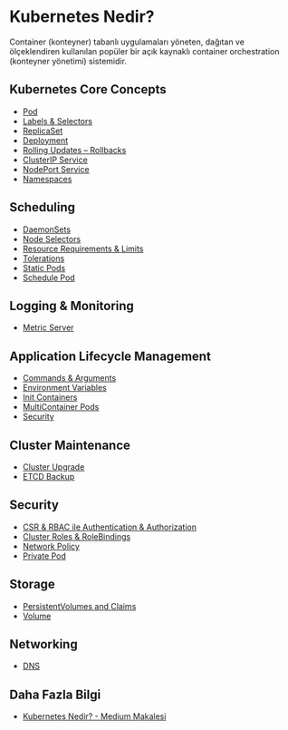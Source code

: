 # Kubernetes Nedir?
Container (konteyner) tabanlı uygulamaları yöneten, dağıtan ve ölçeklendiren kullanılan popüler bir açık kaynaklı container orchestration (konteyner yönetimi) sistemidir.

## Kubernetes Core Concepts
- [Pod](https://github.com/hamity1ld1r1m/Kubernetes-Nedir/blob/main/01_Kubernetes_Core_Concepts/pod.yaml)
- [Labels & Selectors](https://github.com/hamity1ld1r1m/Kubernetes-Nedir/blob/main/01_Kubernetes_Core_Concepts/label.yaml)
- [ReplicaSet](https://github.com/hamity1ld1r1m/Kubernetes-Nedir/blob/main/01_Kubernetes_Core_Concepts/replicaset.yaml)
- [Deployment](https://github.com/hamity1ld1r1m/Kubernetes-Nedir/blob/main/01_Kubernetes_Core_Concepts/recrate-deployment.yaml)
- [Rolling Updates – Rollbacks](https://github.com/hamity1ld1r1m/Kubernetes-Nedir/blob/main/01_Kubernetes_Core_Concepts/rollingupdate-deployment.yaml)
- [ClusterIP Service](https://github.com/hamity1ld1r1m/Kubernetes-Nedir/blob/main/01_Kubernetes_Core_Concepts/clusterip-svc.yaml)
- [NodePort Service](https://github.com/hamity1ld1r1m/Kubernetes-Nedir/blob/main/01_Kubernetes_Core_Concepts/nodeport-svc.yaml)
- [Namespaces](https://github.com/hamity1ld1r1m/Kubernetes-Nedir/blob/main/01_Kubernetes_Core_Concepts/namespaces.yaml)

## Scheduling
- [DaemonSets](https://github.com/hamity1ld1r1m/Kubernetes-Nedir/blob/main/02_Scheduling/daemonset.yaml)
- [Node Selectors](https://github.com/hamity1ld1r1m/Kubernetes-Nedir/blob/main/02_Scheduling/nodeselector.yaml)
- [Resource Requirements & Limits](https://github.com/hamity1ld1r1m/Kubernetes-Nedir/blob/main/02_Scheduling/resource-limited-pod.yaml)
- [Tolerations](https://github.com/hamity1ld1r1m/Kubernetes-Nedir/blob/main/02_Scheduling/tolerated-pod.yml)
- [Static Pods](https://github.com/hamity1ld1r1m/Kubernetes-Nedir/blob/main/02_Scheduling/staticpod.yaml)
- [Schedule Pod](https://github.com/hamity1ld1r1m/Kubernetes-Nedir/blob/main/02_Scheduling/schedule-pod.yaml)

## Logging & Monitoring
- [Metric Server](https://github.com/hamity1ld1r1m/Kubernetes-Nedir/blob/main/03_Logging_&_Monitoring/metricserver.txt)

## Application Lifecycle Management
- [Commands & Arguments](https://github.com/hamity1ld1r1m/Kubernetes-Nedir/blob/main/04_Application_Lifecycle_Management/commands-args.yaml)
- [Environment Variables](https://github.com/hamity1ld1r1m/Kubernetes-Nedir/tree/main/04_Application_Lifecycle_Management/ENV(Environment%20Variables))
- [Init Containers](https://github.com/hamity1ld1r1m/Kubernetes-Nedir/blob/main/04_Application_Lifecycle_Management/initcontainer.yaml)
- [MultiContainer Pods](https://github.com/hamity1ld1r1m/Kubernetes-Nedir/blob/main/04_Application_Lifecycle_Management/multicontainer.yaml)
- [Security](https://github.com/hamity1ld1r1m/Kubernetes-Nedir/tree/main/04_Application_Lifecycle_Management/security)

## Cluster Maintenance
- [Cluster Upgrade](https://github.com/hamity1ld1r1m/Kubernetes-Nedir/blob/main/05_Cluster_Maintenance/Cluster-Upgrade-(Master-Node-Worker-Node).txt)
- [ETCD Backup](https://github.com/hamity1ld1r1m/Kubernetes-Nedir/blob/main/05_Cluster_Maintenance/ETCD-BACKUP.txt)

## Security
- [CSR & RBAC ile Authentication & Authorization](https://github.com/hamity1ld1r1m/Kubernetes-Nedir/blob/main/06_Security/CSR&BAC%20ile%20Authentication%20&%20Authorization.txt)
- [Cluster Roles & RoleBindings](https://github.com/hamity1ld1r1m/Kubernetes-Nedir/tree/main/06_Security/Cluster%20Roles%20&%20RoleBindings%20with%20Service%C2%A0Accounts)
- [Network Policy](https://github.com/hamity1ld1r1m/Kubernetes-Nedir/tree/main/06_Security/Network%20Policy)
- [Private Pod](https://github.com/hamity1ld1r1m/Kubernetes-Nedir/blob/main/06_Security/private-pod.yml)

## Storage
- [PersistentVolumes and Claims](https://github.com/hamity1ld1r1m/Kubernetes-Nedir/tree/main/07_Storage/pv&pvc)
- [Volume](https://github.com/hamity1ld1r1m/Kubernetes-Nedir/tree/main/07_Storage/volume)

## Networking
- [DNS](https://github.com/hamity1ld1r1m/Kubernetes-Nedir/blob/main/08_Networking/dns.yaml)

## Daha Fazla Bilgi
- [Kubernetes Nedir? - Medium Makalesi](https://medium.com/@hamityldrm/kubernetes-nedir-b1baeebe211c)